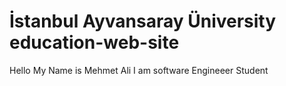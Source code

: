 # İstanbul Ayvansaray Üniversity education-web-site
Hello My Name is Mehmet Ali
I am software Engineeer Student
